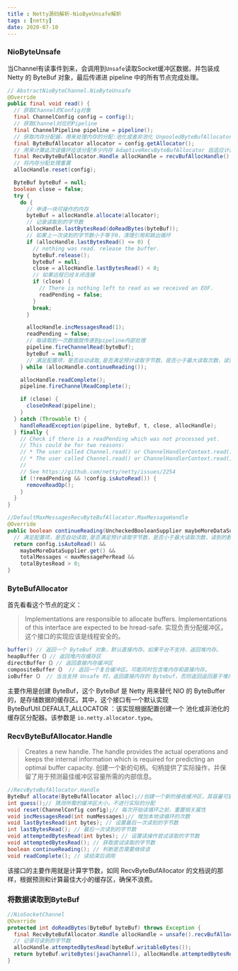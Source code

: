 ```yaml
---
title : Netty源码解析-NioByeUnsafe解析
tags : [netty]
date: 2020-07-10
---
```




### NioByteUnsafe

当Channel有读事件到来，会调用到``Unsafe``读取Socket缓冲区数据，并包装成 Netty 的 ByteBuf 对象，最后传递进 pipeline 中的所有节点完成处理。

```java
// AbstractNioByteChannel.NioByteUnsafe
@Override
public final void read() {
  // 获取Channel的Config对象
  final ChannelConfig config = config();
  // 获取Channel对应的Pipeline
  final ChannelPipeline pipeline = pipeline();
  // 获取内存分配器，用来处理内存的分配:池化或者非池化 UnpooledByteBufAllocator
  final ByteBufAllocator allocator = config.getAllocator();
  // 用来计算此次读循环应该分配多少内存 AdaptiveRecvByteBufAllocator 自适应计算缓冲分配
  final RecvByteBufAllocator.Handle allocHandle = recvBufAllocHandle();
  // 将内存分配处理重置
  allocHandle.reset(config);

  ByteBuf byteBuf = null;
  boolean close = false;
  try {
    do {
      // 申请一块可操作的内存
      byteBuf = allocHandle.allocate(allocator);
      // 记录读取到的字节数
      allocHandle.lastBytesRead(doReadBytes(byteBuf));
      // 如果上一次读到的字节数小于等于0，清理引用和跳出循环
      if (allocHandle.lastBytesRead() <= 0) {
        // nothing was read. release the buffer.
        byteBuf.release();
        byteBuf = null;
        close = allocHandle.lastBytesRead() < 0;
        // 如果远程已经关闭连接
        if (close) {
          // There is nothing left to read as we received an EOF.
          readPending = false;
        }
        break;
      }

      allocHandle.incMessagesRead(1);
      readPending = false;
      // 每读取到一次数据就传递到pipeline内部处理
      pipeline.fireChannelRead(byteBuf);
      byteBuf = null;
      // 满足配置项，是否自动读取,是否满足预计读取字节数，是否小于最大读取次数，读到的数据是否大于0
    } while (allocHandle.continueReading());

    allocHandle.readComplete();
    pipeline.fireChannelReadComplete();

    if (close) {
      closeOnRead(pipeline);
    }
  } catch (Throwable t) {
    handleReadException(pipeline, byteBuf, t, close, allocHandle);
  } finally {
    // Check if there is a readPending which was not processed yet.
    // This could be for two reasons:
    // * The user called Channel.read() or ChannelHandlerContext.read() in channelRead(...) method
    // * The user called Channel.read() or ChannelHandlerContext.read() in channelReadComplete(...) method
    //
    // See https://github.com/netty/netty/issues/2254
    if (!readPending && !config.isAutoRead()) {
      removeReadOp();
    }
  }
}

//DefaultMaxMessagesRecvByteBufAllocator.MaxMessageHandle
@Override
public boolean continueReading(UncheckedBooleanSupplier maybeMoreDataSupplier) {
  // 满足配置项，是否自动读取,是否满足预计读取字节数，是否小于最大读取次数，读到的数据是否大于0
  return config.isAutoRead() &&
    maybeMoreDataSupplier.get() &&
    totalMessages < maxMessagePerRead &&
    totalBytesRead > 0;
}
```



### ByteBufAllocator

首先看看这个节点的定义：

> Implementations are responsible to allocate buffers. Implementations of this interface are expected to be hread-safe.
> 实现负责分配缓冲区。这个接口的实现应该是线程安全的。

```java
buffer() // 返回一个 ByteBuf 对象，默认直接内存。如果平台不支持，返回堆内存。
heapBuffer（）// 返回堆内存缓存区
directBuffer（）// 返回直接内存缓冲区
compositeBuffer（） // 返回一个复合缓冲区。可能同时包含堆内存和直接内存。
ioBuffer（） // 当当支持 Unsafe 时，返回直接内存的 Bytebuf，否则返回返回基于堆内存，当使用PreferHeapByteBufAllocator 时返回堆内存
```

主要作用是创建 ByteBuf，这个 ByteBuf 是 Netty 用来替代 NIO 的 ByteBuffer 的，是存储数据的缓存区。其中，这个接口有一个默认实现 ByteBufUtil.DEFAULT_ALLOCATOR ：该实现根据配置创建一个 池化或非池化的缓存区分配器。该参数是 `io.netty.allocator.type`。

### RecvByteBufAllocator.Handle

> Creates a new handle. The handle provides the actual operations and keeps the internal information which is required for predicting an optimal buffer capacity.
> 创建一个新的句柄。句柄提供了实际操作，并保留了用于预测最佳缓冲区容量所需的内部信息。

```java
//RecvByteBufAllocator.Handle
ByteBuf allocate(ByteBufAllocator alloc);//创建一个新的接收缓冲区，其容量可能大到足以读取所有入站数据和小到数据足够不浪费它的空间。
int guess();// 猜测所需的缓冲区大小，不进行实际的分配
void reset(ChannelConfig config);// 每次开始读循环之前，重置相关属性
void incMessagesRead(int numMessages);// 增加本地读循环的次数
void lastBytesRead(int bytes); // 设置最后一次读到的字节数
int lastBytesRead(); // 最后一次读到的字节数
void attemptedBytesRead(int bytes); // 设置读操作尝试读取的字节数
void attemptedBytesRead(); // 获取尝试读取的字节数
boolean continueReading(); // 判断是否需要继续读
void readComplete(); // 读结束后调用
```

该接口的主要作用就是计算字节数，如同 RecvByteBufAllocator 的文档说的那样，根据预测和计算最佳大小的缓存区，确保不浪费。

### 将数据读取到ByteBuf

```java
//NioSocketChannel
@Override
protected int doReadBytes(ByteBuf byteBuf) throws Exception {
  final RecvByteBufAllocator.Handle allocHandle = unsafe().recvBufAllocHandle();
  // 记录可读到的字节数
  allocHandle.attemptedBytesRead(byteBuf.writableBytes());
  return byteBuf.writeBytes(javaChannel(), allocHandle.attemptedBytesRead());
}
```

